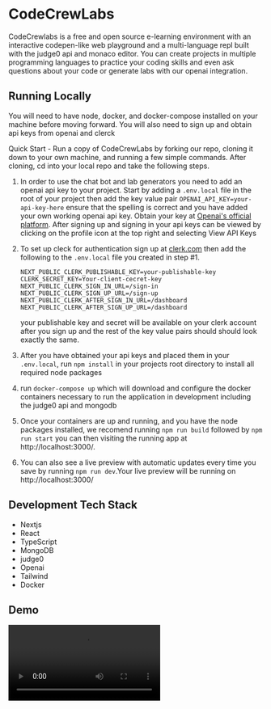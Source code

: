 # CodeCrewLabs

CodeCrewlabs is a free and open source e-learning environment with an interactive codepen-like web playground and a multi-language repl built with the judge0 api and monaco editor. You can create projects in multiple programming languages to practice your coding skills and even ask questions about your code or generate labs with our openai integration.

## Running Locally
You will need to have node, docker, and docker-compose installed on your machine before moving forward. You will also need to sign up and obtain api keys from openai and clerck

Quick Start - Run a copy of CodeCrewLabs by forking our repo, cloning it down to your own machine, and running a few simple commands. After cloning, cd into your local repo and take the following steps.

1. In order to use the chat bot and lab generators you need to add an openai api key to your project. Start by adding a `.env.local` file in the root of your project then add the key value pair `OPENAI_API_KEY=your-api-key-here` ensure that the spelling is correct and you have added your own working openai api key. Obtain your key at [Openai's official platform](https://platform.openai.com/). After signing up and signing in your api keys can be viewed by clicking on the profile icon at the top right and selecting View API Keys

2. To set up cleck for authentication sign up at [clerk.com](https://clerk.com/) then add the following to the `.env.local` file you created in step #1.

    ```
    NEXT_PUBLIC_CLERK_PUBLISHABLE_KEY=your-publishable-key
    CLERK_SECRET_KEY=Your-client-cecret-key
    NEXT_PUBLIC_CLERK_SIGN_IN_URL=/sign-in
    NEXT_PUBLIC_CLERK_SIGN_UP_URL=/sign-up
    NEXT_PUBLIC_CLERK_AFTER_SIGN_IN_URL=/dashboard
    NEXT_PUBLIC_CLERK_AFTER_SIGN_UP_URL=/dashboard
    ```

    your publishable key and secret will be available on your clerk account after you sign up and the rest of the key value pairs should should look exactly the same.

3. After you have obtained your api keys and placed them in your `.env.local`, run `npm install` in your projects root directory to install all required node packages

4. run `docker-compose up` which will download and configure the docker containers necessary to run the application in development including the judge0 api and mongodb 

5. Once your containers are up and running, and you have the node packages installed,
we recomend running `npm run build` followed by `npm run start` you can then visiting the running app at http://localhost:3000/.

6. You can also see a live preview with automatic updates every time you save by running `npm run dev`.Your live preview will be running on http://localhost:3000/

## Development Tech Stack

* Nextjs
* React
* TypeScript
* MongoDB
* judge0
* Openai
* Tailwind
* Docker

## Demo

<video src="https://res.cloudinary.com/dcrnncysg/video/upload/v1698081871/bitbox_demo_m_duapo1.mov" controls="controls" style="max-width: 730px;">
</video>
